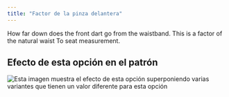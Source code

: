 ```yaml
---
title: "Factor de la pinza delantera"
---
```


How far down does the front dart go from the waistband. This is a factor of the natural waist To seat measurement.

## Efecto de esta opción en el patrón

![Esta imagen muestra el efecto de esta opción superponiendo varias variantes que tienen un valor diferente para esta opción](penelope_frontdartdepthfactor_sample.svg "Efecto de esta opción en el patrón")
